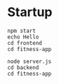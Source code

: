 # Startup

```shell
npm start
echo Hello
cd frontend
cd fitness-app
```

```shell
node server.js
cd backend
cd fitness-app
```
